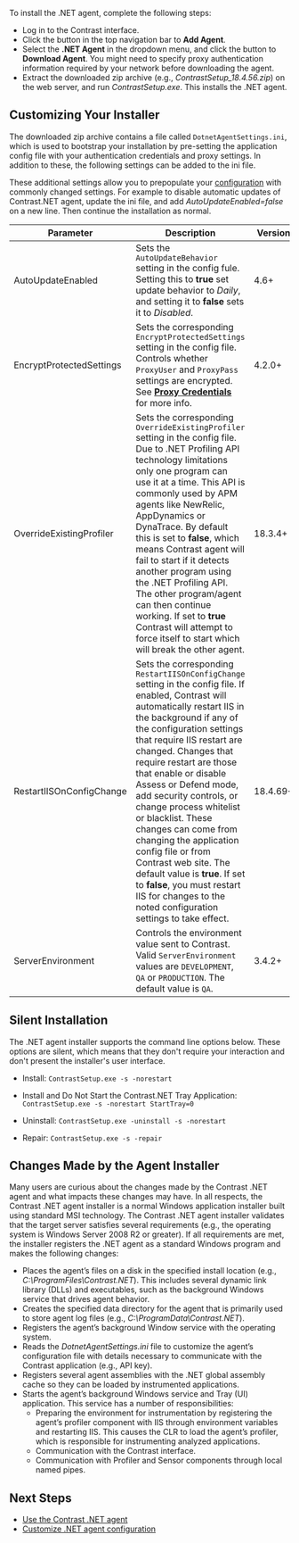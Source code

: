 <!--
title: "Contrast .NET Agent Installation"
description: "Contrast .NET Agent Installation."
tags: "installation agent .NET"
-->


To install the .NET agent, complete the following steps:

* Log in to the Contrast interface. 
* Click the button in the top navigation bar to **Add Agent**.
* Select the **.NET Agent** in the dropdown menu, and click the button to **Download Agent**. You might need to specify proxy authentication information required by your network before downloading the agent.
* Extract the downloaded zip archive (e.g., *ContrastSetup_18.4.56.zip*) on the web server, and run *ContrastSetup.exe*. This installs the .NET agent. 


## Customizing Your Installer

The downloaded zip archive contains a file called `DotnetAgentSettings.ini`, which is used to bootstrap your installation by pre-setting the application config file with your authentication credentials and proxy settings.  In addition to these, the following settings can be added to the ini file.

These additional settings allow you to prepopulate your [configuration](installation-netconfig.html) with commonly changed settings.  For example to disable automatic updates of Contrast.NET agent, update the ini file, and add *AutoUpdateEnabled=false* on a new line.  Then continue the installation as normal.

| Parameter                | Description                              | Version |
| ------------------------ | ---------------------------------------- | ------- |
| AutoUpdateEnabled        | Sets the `AutoUpdateBehavior` setting in the config fule.  Setting this to **true** set update behavior to *Daily*, and setting it to **false** sets it to *Disabled*.  | 4.6+     |
| EncryptProtectedSettings | Sets the corresponding `EncryptProtectedSettings` setting in the config file.  Controls whether `ProxyUser` and `ProxyPass` settings are encrypted. See [**Proxy Credentials**](installation-netconfig.html#proxy-credentials) for more info. | 4.2.0+  |
| OverrideExistingProfiler |  Sets the corresponding `OverrideExistingProfiler` setting in the config file.  Due to .NET Profiling API technology limitations only one program can use it at a time.  This API is commonly used by APM agents like NewRelic, AppDynamics or DynaTrace.  By default this is set to **false**, which means Contrast agent will fail to start if it detects another program using the .NET Profiling API.  The other program/agent can then continue working.  If set to **true** Contrast will attempt to force itself to start which will break the other agent.   | 18.3.4+ |
| RestartIISOnConfigChange | Sets the corresponding `RestartIISOnConfigChange` setting in the config file.  If enabled, Contrast will automatically restart IIS in the background if any of the configuration settings that require IIS restart are changed.  Changes that require restart are those that enable or disable Assess or Defend mode, add security controls, or change process whitelist or blacklist.  These changes can come from changing the application config file or from Contrast web site.  The default value is **true**. If set to **false**, you must restart IIS for changes to the noted configuration settings to take effect. | 18.4.69+  |
| ServerEnvironment   | Controls the environment value sent to Contrast. Valid `ServerEnvironment` values are `DEVELOPMENT`, `QA` or `PRODUCTION`. The default value is `QA`. | 3.4.2+  |


## Silent Installation

The .NET agent installer supports the command line options below. These options are silent, which means that they don't require your interaction and don't present the installer's user interface.

* Install: `ContrastSetup.exe -s -norestart`

* Install and Do Not Start the Contrast.NET Tray Application: `ContrastSetup.exe -s -norestart StartTray=0`

* Uninstall: `ContrastSetup.exe -uninstall -s -norestart`

* Repair: `ContrastSetup.exe -s -repair`


## Changes Made by the Agent Installer

Many users are curious about the changes made by the Contrast .NET agent and what impacts these changes may have. In all respects, the Contrast .NET agent installer is a normal Windows application installer built using standard MSI technology. The Contrast .NET agent installer validates that the target server satisfies several requirements (e.g., the operating system is Windows Server 2008 R2 or greater). If all requirements are met, the installer registers the .NET agent as a standard Windows program and makes the following changes:

- Places the agent’s files on a disk in the specified install location (e.g., *C:\ProgramFiles\Contrast.NET*). This includes several dynamic link library (DLLs) and executables, such as the background Windows service that drives agent behavior. 
- Creates the specified data directory for the agent that is primarily used to store agent log files (e.g., *C:\ProgramData\Contrast.NET*). 
- Registers the agent’s background Window service with the operating system.
- Reads the *DotnetAgentSettings.ini* file to customize the agent’s configuration file with details necessary to communicate with the Contrast application (e.g., API key).
- Registers several agent assemblies with the .NET global assembly cache so they can be loaded by instrumented applications.
- Starts the agent’s background Windows service and Tray (UI) application. This service has a number of responsibilities: 
  - Preparing the environment for instrumentation by registering the agent’s profiler component with IIS through environment variables and restarting IIS. This causes the CLR to load the agent’s profiler, which is responsible for instrumenting analyzed applications. 
  - Communication with the Contrast interface.
  - Communication with Profiler and Sensor components through local named pipes. 

## Next Steps

* [Use the Contrast .NET agent](installation-netusage.html#usage)  
* [Customize .NET agent configuration](installation-netconfig.html)  
